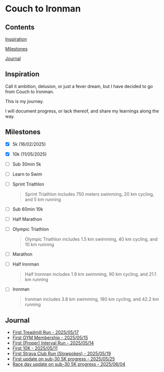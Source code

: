 # Couch to Ironman

## Contents
[Inspiration](#inspiration)

[Milestones](#milestones)

[Journal](#journal)

## Inspiration
Call it ambition, delusion, or just a fever dream, but I have decided to go from Couch to Ironman.

This is my journey.

I will document progress, or lack thereof, and share my learnings along the way.

## Milestones
- [x] 5k (16/02/2025)
- [x] 10k (11/05/2025)
- [ ] Sub 30min 5k
- [ ] Learn to Swim
- [ ] Sprint Triathlon
    > Sprint Triathlon includes 750 meters swimming, 20 km cycling, and 5 km running
- [ ] Sub 60min 10k
- [ ] Half Marathon
- [ ] Olympic Triathlon
    > Olympic Triathlon includes 1.5 km swimming, 40 km cycling, and 10 km running
- [ ] Marathon
- [ ] Half Ironman
    > Half Ironman includes 1.9 km swimming, 90 km cycling, and 21.1 km running
- [ ] Ironman
    > Ironman includes 3.8 km swimming, 180 km cycling, and 42.2 km running


## Journal
- [First Treadmill Run - 2025/05/17](?4_treadmill)
- [First GYM Membership - 2025/05/15](?3_gym)
- [First (Proper) Interval Run - 2025/05/14](?2_intervalRun)
- [First 10K - 2025/05/11](?1_first10k)
- [First Strava Club Run (Slowpokes) - 2025/05/19](?5_slowpokes)
- [First update on sub-30 5K progress - 2025/05/25](?6_5kupdate)
- [Race day update on sub-30 5K progress - 2025/06/04](?7_5kraceday)